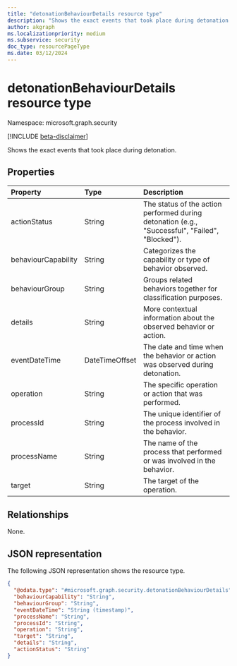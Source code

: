 ```yaml
---
title: "detonationBehaviourDetails resource type"
description: "Shows the exact events that took place during detonation."
author: akgraph
ms.localizationpriority: medium
ms.subservice: security
doc_type: resourcePageType
ms.date: 03/12/2024
---
```


# detonationBehaviourDetails resource type

Namespace: microsoft.graph.security

[!INCLUDE [beta-disclaimer](../../includes/beta-disclaimer.md)]

Shows the exact events that took place during detonation.


## Properties
|Property|Type|Description|
|:---|:---|:---|
|actionStatus|String|The status of the action performed during detonation (e.g., "Successful", "Failed", "Blocked").|
|behaviourCapability|String|Categorizes the capability or type of behavior observed.|
|behaviourGroup|String|Groups related behaviors together for classification purposes.|
|details|String|More contextual information about the observed behavior or action.|
|eventDateTime|DateTimeOffset|The date and time when the behavior or action was observed during detonation.|
|operation|String|The specific operation or action that was performed.|
|processId|String|The unique identifier of the process involved in the behavior.|
|processName|String|The name of the process that performed or was involved in the behavior.|
|target|String|The target of the operation.|

## Relationships
None.

## JSON representation
The following JSON representation shows the resource type.
<!-- {
  "blockType": "resource",
  "@odata.type": "microsoft.graph.security.detonationBehaviourDetails"
}
-->
``` json
{
  "@odata.type": "#microsoft.graph.security.detonationBehaviourDetails",
  "behaviourCapability": "String",
  "behaviourGroup": "String",
  "eventDateTime": "String (timestamp)",
  "processName": "String",
  "processId": "String",
  "operation": "String",
  "target": "String",
  "details": "String",
  "actionStatus": "String"
}
```

